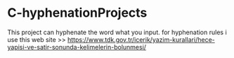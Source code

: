 # C-hyphenationProjects

This project can hyphenate the word what you input.
for hyphenation rules i use this web site >> https://www.tdk.gov.tr/icerik/yazim-kurallari/hece-yapisi-ve-satir-sonunda-kelimelerin-bolunmesi/
